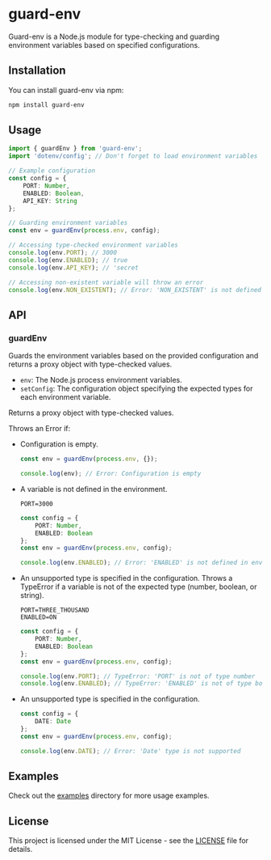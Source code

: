 # guard-env

Guard-env is a Node.js module for type-checking and guarding environment variables based on specified configurations.

## Installation

You can install guard-env via npm:

```bash
npm install guard-env
```

## Usage

```typescript
import { guardEnv } from 'guard-env';
import 'dotenv/config'; // Don't forget to load environment variables

// Example configuration
const config = {
    PORT: Number,
    ENABLED: Boolean,
    API_KEY: String
};

// Guarding environment variables
const env = guardEnv(process.env, config);

// Accessing type-checked environment variables
console.log(env.PORT); // 3000
console.log(env.ENABLED); // true
console.log(env.API_KEY); // 'secret

// Accessing non-existent variable will throw an error
console.log(env.NON_EXISTENT); // Error: 'NON_EXISTENT' is not defined in 'guard-env' config
```

## API

### guardEnv

Guards the environment variables based on the provided configuration and returns a proxy object with type-checked values.

-   `env`: The Node.js process environment variables.
-   `setConfig`: The configuration object specifying the expected types for each environment variable.

Returns a proxy object with type-checked values.

Throws an Error if:

-   Configuration is empty.

    ```typescript
    const env = guardEnv(process.env, {});

    console.log(env); // Error: Configuration is empty
    ```

-   A variable is not defined in the environment.

    ```env
    PORT=3000
    ```

    ```typescript
    const config = {
        PORT: Number,
        ENABLED: Boolean
    };
    const env = guardEnv(process.env, config);

    console.log(env.ENABLED); // Error: 'ENABLED' is not defined in environment variables
    ```

-   An unsupported type is specified in the configuration.
    Throws a TypeError if a variable is not of the expected type (number, boolean, or string).

    ```env
    PORT=THREE_THOUSAND
    ENABLED=ON
    ```

    ```typescript
    const config = {
        PORT: Number,
        ENABLED: Boolean
    };
    const env = guardEnv(process.env, config);

    console.log(env.PORT); // TypeError: 'PORT' is not of type number
    console.log(env.ENABLED); // TypeError: 'ENABLED' is not of type boolean
    ```

-   An unsupported type is specified in the configuration.

    ```typescript
    const config = {
        DATE: Date
    };
    const env = guardEnv(process.env, config);

    console.log(env.DATE); // Error: 'Date' type is not supported
    ```

## Examples

Check out the [examples](examples) directory for more usage examples.

## License

This project is licensed under the MIT License - see the [LICENSE](LICENSE) file for details.
